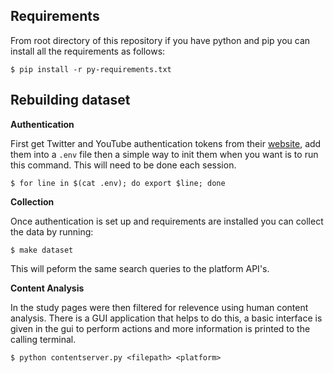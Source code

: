 
## Requirements

From root directory of this repository if you have python and pip you can install all the requirements as follows:

    $ pip install -r py-requirements.txt

## Rebuilding dataset

**Authentication**

First get Twitter and YouTube authentication tokens from their [website](https://developer.twitter.com/en/docs), add them
into a `.env` file then a simple way to init them when you want is to run this command. This will need to be done each session.

    $ for line in $(cat .env); do export $line; done

**Collection**

Once authentication is set up and requirements are installed you can collect the data by running:

    $ make dataset

This will peform the same search queries to the platform API's.

**Content Analysis**

In the study pages were then filtered for relevence using human content analysis. There is a GUI application that helps to do this,
a basic interface is given in the gui to perform actions and more information is printed to the calling terminal.

    $ python contentserver.py <filepath> <platform>